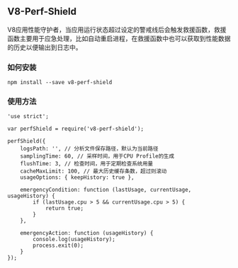 ## V8-Perf-Shield

V8应用性能守护者，当应用运行状态超过设定的警戒线后会触发救援函数，救援函数主要用于应急处理，比如自动重启进程，在救援函数中也可以获取到性能数据的历史以便输出到日志中。

### 如何安装

```
npm install --save v8-perf-shield
```

### 使用方法

```
'use strict';

var perfShield = require('v8-perf-shield');

perfShield({
    logsPath: '', // 分析文件保存路径，默认为当前路径
    samplingTime: 60, // 采样时间，用于CPU Profile的生成
    flushTime: 3, // 检查时间，用于定期检查系统用量
    cacheMaxLimit: 100, // 最大历史缓存条数，超过则滚动
    usageOptions: { keepHistory: true },

    emergencyCondition: function (lastUsage, currentUsage, usageHistory) {
        if (lastUsage.cpu > 5 && currentUsage.cpu > 5) {
            return true;
        }
    },

    emergencyAction: function (usageHistory) {
        console.log(usageHistory);
        process.exit(0);
    }
});
```